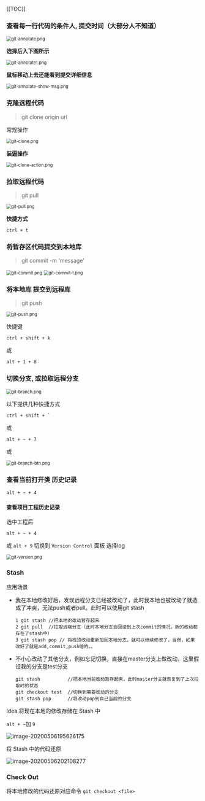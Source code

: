 
[[TOC]]

### 查看每一行代码的条件人, 提交时间（大部分人不知道）



<img src="http://193.112.98.8/atomImg/git/git-annotate.png" alt="git-annotate.png" style="zoom:80%;" />

**选择后入下图所示**

<img src="http://193.112.98.8/atomImg/git/git-annotate1.png" alt="git-annotate1.png" style="zoom:80%;" />

**鼠标移动上去还能看到提交详细信息**

<img src="http://193.112.98.8/atomImg/git/git-annotate-show-msg.png" alt="git-annotate-show-msg.png" style="zoom:80%;" />


### 克隆远程代码

> git clone origin url

常规操作

<img src="http://193.112.98.8/atomImg/git/git-clone.png" alt="git-clone.png" style="zoom:80%;" />



**装逼操作** 

<img src="http://193.112.98.8/atomImg/git/git-clone-action.png" alt="git-clone-action.png" style="zoom:80%;" />



### 拉取远程代码

> git pull 

<img src="http://193.112.98.8/atomImg/git/git-pull.png" alt="git-pull.png" style="zoom:80%;" />



**快捷方式**

```
ctrl + t
```



### 将暂存区代码提交到本地库

> git commit -m 'message'

<img src="http://193.112.98.8/atomImg/git/git-commit.png" alt="git-commit.png" style="zoom:80%;" />

<img src="http://193.112.98.8/atomImg/git/git-commit-t.png" alt="git-commit-t.png" style="zoom:80%;" />

### 将本地库 提交到远程库 

> git push

<img src="http://193.112.98.8/atomImg/git/git-push.png" alt="git-push.png" style="zoom:80%;" />



快捷键 

```
ctrl + shift + k
```

或

```
alt + 1 + 8
```



### 切换分支, 或拉取远程分支

<img src="http://193.112.98.8/atomImg/git/git-branch.png" alt="git-branch.png" style="zoom:80%;" />

以下提供几种快捷方式

```
ctrl + shift + `
```

或

```
alt + ~ + 7
```

或

<img src="http://193.112.98.8/atomImg/git/git-branch-btn.png" alt="git-branch-btn.png" style="zoom:80%;" />

###  查看当前打开类 历史记录

```
alt + ~ + 4
```



#### 查看项目工程历史记录

选中工程后

```
alt + ~ + 4
```

或 `alt + 9` 切换到 `Version Control` 面板 选择log

<img src="http://193.112.98.8/atomImg/git/git-version.png" alt="git-version.png" style="zoom:80%;" />



### Stash

应用场景

- 我在本地修改好后，发现远程分支已经被改动了，此时我本地也被改动了就造成了冲突，无法push或者pull。此时可以使用git stash

  ```shell
  1 git stash //把本地的改动暂存起来
  2 git pull  //拉取远端分支（此时本地分支会回滚到上次commit的情况，新的改动都存在了stash中）
  3 git stash pop // 将栈顶改动重新加回本地分支，就可以继续修改了，当然，如果改好了就是add,commit,push啥的。。
  ```

  

- 不小心改动了其他分支，例如忘记切换，直接在master分支上做改动，这里假设我的分支是test分支

  ```shell
  git stash          //把本地当前改动暂存起来，此时master分支就恢复到了上次拉取时的状态
  git checkout test  //切换到需要改动的分支
  git stash pop　　　 //将改动pop到自己当前的分支
  ```



Idea 将现在本地的修改存储在 Stash 中

`alt + ~`加 `9`

<img src="../.vuepress/public/image-20200506195626175.png" alt="image-20200506195626175" style="zoom: 101%;" />

将 Stash 中的代码还原

<img src="../.vuepress/public/image-20200506202108277.png" alt="image-20200506202108277" style="zoom:101%;" />



### Check Out

将本地修改的代码还原对应命令 `git checkout <file>`

